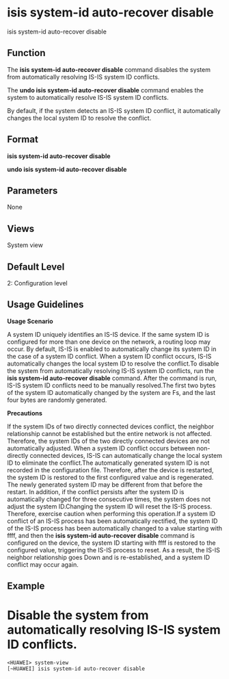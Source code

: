 isis system-id auto-recover disable
===================================

isis system-id auto-recover disable

Function
--------



The **isis system-id auto-recover disable** command disables the system from automatically resolving IS-IS system ID conflicts.

The **undo isis system-id auto-recover disable** command enables the system to automatically resolve IS-IS system ID conflicts.



By default, if the system detects an IS-IS system ID conflict, it automatically changes the local system ID to resolve the conflict.


Format
------

**isis system-id auto-recover disable**

**undo isis system-id auto-recover disable**


Parameters
----------

None

Views
-----

System view


Default Level
-------------

2: Configuration level


Usage Guidelines
----------------

**Usage Scenario**

A system ID uniquely identifies an IS-IS device. If the same system ID is configured for more than one device on the network, a routing loop may occur. By default, IS-IS is enabled to automatically change its system ID in the case of a system ID conflict. When a system ID conflict occurs, IS-IS automatically changes the local system ID to resolve the conflict.To disable the system from automatically resolving IS-IS system ID conflicts, run the **isis system-id auto-recover disable** command. After the command is run, IS-IS system ID conflicts need to be manually resolved.The first two bytes of the system ID automatically changed by the system are Fs, and the last four bytes are randomly generated.

**Precautions**

If the system IDs of two directly connected devices conflict, the neighbor relationship cannot be established but the entire network is not affected. Therefore, the system IDs of the two directly connected devices are not automatically adjusted. When a system ID conflict occurs between non-directly connected devices, IS-IS can automatically change the local system ID to eliminate the conflict.The automatically generated system ID is not recorded in the configuration file. Therefore, after the device is restarted, the system ID is restored to the first configured value and is regenerated. The newly generated system ID may be different from that before the restart. In addition, if the conflict persists after the system ID is automatically changed for three consecutive times, the system does not adjust the system ID.Changing the system ID will reset the IS-IS process. Therefore, exercise caution when performing this operation.If a system ID conflict of an IS-IS process has been automatically rectified, the system ID of the IS-IS process has been automatically changed to a value starting with ffff, and then the **isis system-id auto-recover disable** command is configured on the device, the system ID starting with ffff is restored to the configured value, triggering the IS-IS process to reset. As a result, the IS-IS neighbor relationship goes Down and is re-established, and a system ID conflict may occur again.


Example
-------

# Disable the system from automatically resolving IS-IS system ID conflicts.
```
<HUAWEI> system-view
[~HUAWEI] isis system-id auto-recover disable

```